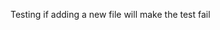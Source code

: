 Testing if adding a new file will make the test fail



<meta name="description" value="test">
<meta name="pageOrderInSection" value="390">
